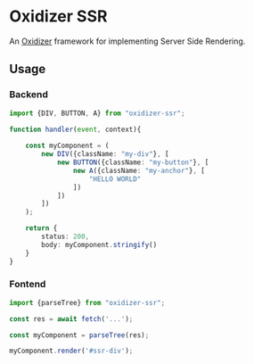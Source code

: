 # Oxidizer SSR
An <a href="https://www.npmjs.com/package/oxidizer">Oxidizer</a> framework for implementing Server Side Rendering.

## Usage

### Backend
```typescript
import {DIV, BUTTON, A} from "oxidizer-ssr";

function handler(event, context){
    
    const myComponent = (
        new DIV({className: "my-div"}, [
            new BUTTON({className: "my-button"}, [
                new A({className: "my-anchor"}, [
                    "HELLO WORLD"
                ])
            ])
        ])
    );

    return {
        status: 200,
        body: myComponent.stringify()
    }
}
```

### Fontend
``` typescript
import {parseTree} from "oxidizer-ssr";

const res = await fetch('...');

const myComponent = parseTree(res);

myComponent.render('#ssr-div');
```